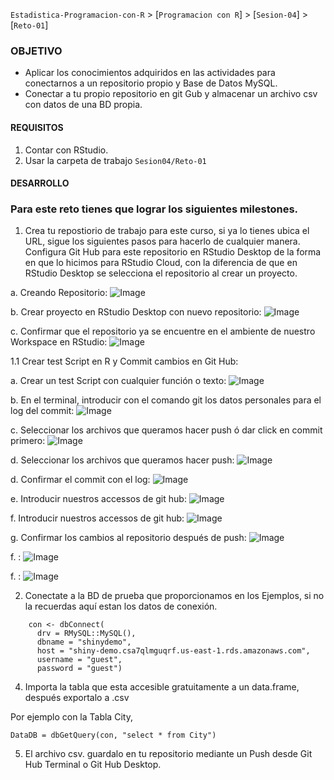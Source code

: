 `Estadistica-Programacion-con-R` > [`Programacion con R`] > [`Sesion-04`] > [`Reto-01`] 

### OBJETIVO
- Aplicar los conocimientos adquiridos en las actividades para conectarnos a un repositorio propio y Base de Datos MySQL.
- Conectar a tu propio repositorio en git Gub y almacenar un archivo csv con datos de una BD propia.

#### REQUISITOS
1. Contar con RStudio.
1. Usar la carpeta de trabajo `Sesion04/Reto-01`

#### DESARROLLO

### Para este reto tienes que lograr los siguientes milestones.

1. Crea tu repostiorio de trabajo para este curso, si ya lo tienes ubica el URL, sigue los siguientes pasos para hacerlo de cualquier manera. Configura Git Hub para este repositorio en RStudio Desktop de la forma en que lo hicimos para RStudio Cloud, con la diferencia de que en RStudio Desktop se selecciona el repositorio al crear un proyecto.

a. Creando Repositorio:
![Image](../images/creategithubrepo.png)

b. Crear proyecto en RStudio Desktop con nuevo repositorio:
![Image](../images/createprojectfrommgit.png)

c. Confirmar que el repositorio ya se encuentre en el ambiente de nuestro Workspace en RStudio:
![Image](../images/gitrepoenvironment.png)

1.1 Crear test Script en R y Commit cambios en Git Hub:

a. Crear un test Script con cualquier función o texto:
![Image](../images/GitRScript.png)

b. En el terminal, introducir con el comando git los datos personales para el log del commit:
![Image](../images/gitemailname.png)

c. Seleccionar los archivos que queramos hacer push ó dar click en commit primero:
![Image](../images/gitcommit.png)

d. Seleccionar los archivos que queramos hacer push:
![Image](../images/gitselect.png)

d. Confirmar el commit con el log:
![Image](../images/gitcommitlog.png)

e. Introducir nuestros accessos de git hub:
![Image](../images/githubpush1.png)

f. Introducir nuestros accessos de git hub:
![Image](../images/githubpass.png)

g. Confirmar los cambios al repositorio después de push:
![Image](../images/gitpush.png)

f. :
![Image](../images/gitrepoenvironment.png)

f. :
![Image](../images/gitrepoenvironment.png)

2. Conectate a la BD de prueba que proporcionamos en los Ejemplos, si no la recuerdas aquí estan los datos de conexión.

```{r}
    con <- dbConnect(
      drv = RMySQL::MySQL(),
      dbname = "shinydemo",
      host = "shiny-demo.csa7qlmguqrf.us-east-1.rds.amazonaws.com",
      username = "guest",
      password = "guest")
```
4. Importa la tabla que esta accesible gratuitamente a un data.frame, después exportalo a .csv

Por ejemplo con la Tabla City,

```{r}
DataDB = dbGetQuery(con, "select * from City")
```

5. El archivo csv. guardalo en tu repositorio mediante un Push desde Git Hub Terminal o Git Hub Desktop.
       
